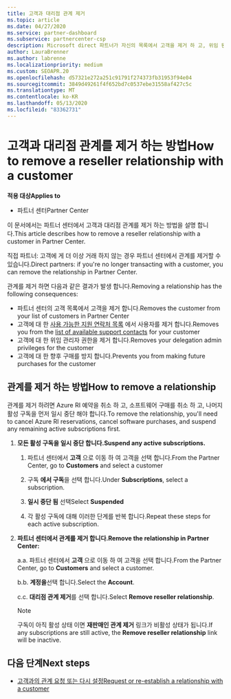```yaml
---
title: 고객과 대리점 관계 제거
ms.topic: article
ms.date: 04/27/2020
ms.service: partner-dashboard
ms.subservice: partnercenter-csp
description: Microsoft direct 파트너가 자신의 목록에서 고객을 제거 하 고, 위임 된 관리자 권한을 제거 하 고, 고객에 대 한 지원 또는 구매를 중지 하는 방법을 알아보세요.
author: LauraBrenner
ms.author: labrenne
ms.localizationpriority: medium
ms.custom: SEOAPR.20
ms.openlocfilehash: d57321e272a251c91791f274373fb31953f94e04
ms.sourcegitcommit: 3849d49261f4f652bd7c0537ebe31558af427c5c
ms.translationtype: MT
ms.contentlocale: ko-KR
ms.lasthandoff: 05/13/2020
ms.locfileid: "83362731"
---
```

# <a name="how-to-remove-a-reseller-relationship-with-a-customer"></a><span data-ttu-id="e274b-103">고객과 대리점 관계를 제거 하는 방법</span><span class="sxs-lookup"><span data-stu-id="e274b-103">How to remove a reseller relationship with a customer</span></span>

<span data-ttu-id="e274b-104">**적용 대상**</span><span class="sxs-lookup"><span data-stu-id="e274b-104">**Applies to**</span></span>

- <span data-ttu-id="e274b-105">파트너 센터</span><span class="sxs-lookup"><span data-stu-id="e274b-105">Partner Center</span></span>

<span data-ttu-id="e274b-106">이 문서에서는 파트너 센터에서 고객과 대리점 관계를 제거 하는 방법을 설명 합니다.</span><span class="sxs-lookup"><span data-stu-id="e274b-106">This article describes how to remove a reseller relationship with a customer in Partner Center.</span></span>

<span data-ttu-id="e274b-107">직접 파트너: 고객에 게 더 이상 거래 하지 않는 경우 파트너 센터에서 관계를 제거할 수 있습니다.</span><span class="sxs-lookup"><span data-stu-id="e274b-107">Direct partners: if you're no longer transacting with a customer, you can remove the relationship in Partner Center.</span></span>

<span data-ttu-id="e274b-108">관계를 제거 하면 다음과 같은 결과가 발생 합니다.</span><span class="sxs-lookup"><span data-stu-id="e274b-108">Removing a relationship has the following consequences:</span></span>

- <span data-ttu-id="e274b-109">파트너 센터의 고객 목록에서 고객을 제거 합니다.</span><span class="sxs-lookup"><span data-stu-id="e274b-109">Removes the customer from your list of customers in Partner Center</span></span>
- <span data-ttu-id="e274b-110">고객에 대 한 [사용 가능한 지원 연락처 목록](assign-support-contacts.md) 에서 사용자를 제거 합니다.</span><span class="sxs-lookup"><span data-stu-id="e274b-110">Removes you from the [list of available support contacts](assign-support-contacts.md) for your customer</span></span>
- <span data-ttu-id="e274b-111">고객에 대 한 위임 관리자 권한을 제거 합니다.</span><span class="sxs-lookup"><span data-stu-id="e274b-111">Removes your delegation admin privileges for the customer</span></span>
- <span data-ttu-id="e274b-112">고객에 대 한 향후 구매를 방지 합니다.</span><span class="sxs-lookup"><span data-stu-id="e274b-112">Prevents you from making future purchases for the customer</span></span>

## <a name="how-to-remove-a-relationship"></a><span data-ttu-id="e274b-113">관계를 제거 하는 방법</span><span class="sxs-lookup"><span data-stu-id="e274b-113">How to remove a relationship</span></span>

<span data-ttu-id="e274b-114">관계를 제거 하려면 Azure RI 예약을 취소 하 고, 소프트웨어 구매를 취소 하 고, 나머지 활성 구독을 먼저 일시 중단 해야 합니다.</span><span class="sxs-lookup"><span data-stu-id="e274b-114">To remove the relationship, you'll need to cancel Azure RI reservations, cancel software purchases, and suspend any remaining active subscriptions first.</span></span>

1. <span data-ttu-id="e274b-115">**모든 활성 구독을 일시 중단 합니다.**</span><span class="sxs-lookup"><span data-stu-id="e274b-115">**Suspend any active subscriptions.**</span></span>

   1. <span data-ttu-id="e274b-116">파트너 센터에서 **고객** 으로 이동 하 여 고객을 선택 합니다.</span><span class="sxs-lookup"><span data-stu-id="e274b-116">From the Partner Center, go to **Customers** and select a customer</span></span>

   2. <span data-ttu-id="e274b-117">구독 **에서 구독**을 선택 합니다.</span><span class="sxs-lookup"><span data-stu-id="e274b-117">Under **Subscriptions**, select a subscription.</span></span>

   3. <span data-ttu-id="e274b-118">**일시 중단 됨** 선택</span><span class="sxs-lookup"><span data-stu-id="e274b-118">Select **Suspended**</span></span>

   4. <span data-ttu-id="e274b-119">각 활성 구독에 대해 이러한 단계를 반복 합니다.</span><span class="sxs-lookup"><span data-stu-id="e274b-119">Repeat these steps for each active subscription.</span></span>

2. <span data-ttu-id="e274b-120">**파트너 센터에서 관계를 제거 합니다.**</span><span class="sxs-lookup"><span data-stu-id="e274b-120">**Remove the relationship in Partner Center:**</span></span>

   <span data-ttu-id="e274b-121">a.</span><span class="sxs-lookup"><span data-stu-id="e274b-121">a.</span></span> <span data-ttu-id="e274b-122">파트너 센터에서 **고객** 으로 이동 하 여 고객을 선택 합니다.</span><span class="sxs-lookup"><span data-stu-id="e274b-122">From the Partner Center, go to **Customers** and select a customer.</span></span>

   <span data-ttu-id="e274b-123">b.</span><span class="sxs-lookup"><span data-stu-id="e274b-123">b.</span></span> <span data-ttu-id="e274b-124">**계정을**선택 합니다.</span><span class="sxs-lookup"><span data-stu-id="e274b-124">Select the **Account**.</span></span>

   <span data-ttu-id="e274b-125">c.</span><span class="sxs-lookup"><span data-stu-id="e274b-125">c.</span></span> <span data-ttu-id="e274b-126">**대리점 관계 제거**를 선택 합니다.</span><span class="sxs-lookup"><span data-stu-id="e274b-126">Select **Remove reseller relationship**.</span></span>

   > [!NOTE]
   > <span data-ttu-id="e274b-127">구독이 아직 활성 상태 이면 **재판매인 관계 제거** 링크가 비활성 상태가 됩니다.</span><span class="sxs-lookup"><span data-stu-id="e274b-127">If any subscriptions are still active, the **Remove reseller relationship** link will be inactive.</span></span>

## <a name="next-steps"></a><span data-ttu-id="e274b-128">다음 단계</span><span class="sxs-lookup"><span data-stu-id="e274b-128">Next steps</span></span>

- [<span data-ttu-id="e274b-129">고객과의 관계 요청 또는 다시 설정</span><span class="sxs-lookup"><span data-stu-id="e274b-129">Request or re-establish a relationship with a customer</span></span>](request-a-relationship-with-a-customer.md)
